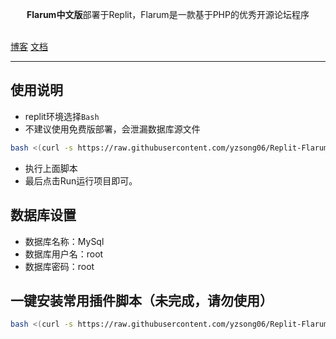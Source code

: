 <p align="center"><b>Flarum中文版</b>部署于Replit，️Flarum是一款基于PHP的优秀开源论坛程序</p>
<br />
<a href="https://www.takagi.icu">博客</a>
<a href="https://docs.flarum.org/zh/">文档</a>

------------------------------
## 使用说明
- replit环境选择`Bash`
- 不建议使用免费版部署，会泄漏数据库源文件

```bash
bash <(curl -s https://raw.githubusercontent.com/yzsong06/Replit-Flarum/main/install.sh)
```
- 执行上面脚本
- 最后点击Run运行项目即可。

## 数据库设置
- 数据库名称：MySql
- 数据库用户名：root
- 数据库密码：root

## 一键安装常用插件脚本（未完成，请勿使用）
```bash
bash <(curl -s https://raw.githubusercontent.com/yzsong06/Replit-Flarum/main/plugin.sh)
```


